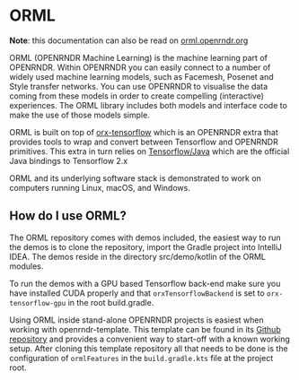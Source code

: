 # ORML

**Note**: this documentation can also be read on [orml.openrndr.org](https://orml.openrndr.org)

ORML (OPENRNDR Machine Learning) is the machine learning part of OPENRNDR. Within OPENRNDR you can easily connect to a number of widely used machine learning models, such as Facemesh, Posenet and Style transfer networks. You can use OPENRNDR to visualise the data coming from these models in order to create compelling (interactive) experiences. The ORML library includes both models and interface code to make the use of those models simple.

ORML is built on top of [orx-tensorflow](https://github.com/openrndr/orx/tree/master/orx-jvm/orx-tensorflow) which is an OPENRNDR extra that provides tools to wrap and convert between Tensorflow and OPENRNDR primitives. This extra in turn relies on [Tensorflow/Java](https://github.com/tensorflow/java) which are the official Java bindings to Tensorflow 2.x

ORML and its underlying software stack is demonstrated to work on computers running Linux, macOS, and Windows.

## How do I use ORML?
The ORML repository comes with demos included, the easiest way to run the demos is to clone the repository, import the Gradle project into IntelliJ IDEA. The demos reside in the directory src/demo/kotlin of the ORML modules.

To run the demos with a GPU based Tensorflow back-end make sure you have installed CUDA properly and that `orxTensorflowBackend` is set to `orx-tensorflow-gpu` in the root build.gradle.

Using ORML inside stand-alone OPENRNDR projects is easiest when working with openrndr-template. This template can be found in its [Github repository](https://github.com/openrndr/openrndr-template) and provides a convenient way to start-off with a known working setup. After cloning this template repository all that needs to be done is the configuration of `ormlFeatures` in the `build.gradle.kts` file at the project root.
